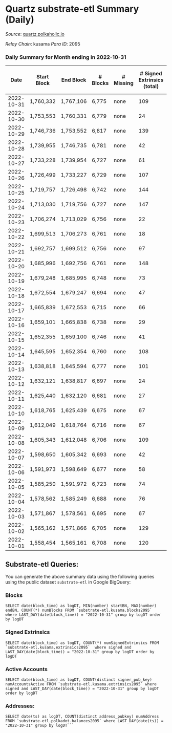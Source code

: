 # Quartz substrate-etl Summary (Daily)

_Source_: [quartz.polkaholic.io](https://quartz.polkaholic.io)

*Relay Chain*: kusama
*Para ID*: 2095



### Daily Summary for Month ending in 2022-10-31


| Date | Start Block | End Block | # Blocks | # Missing | # Signed Extrinsics (total) | # Active Accounts | # Addresses with Balances | # Events | # Transfers | # XCM Transfers In | # XCM Transfers Out |
| ---- | ----------- | --------- | -------- | --------- | --------------------------- | ----------------- | ------------------------- | -------- | ----------- | ------------------ | ------------------- |
| 2022-10-31 | 1,760,332 | 1,767,106 | 6,775 | none  | 109 | 40 | 18,910 | 15,321 | 49 ($3,338.94) | 9 ($640.88) | 8 ($406.63) |
| 2022-10-30 | 1,753,553 | 1,760,331 | 6,779 | none  | 24 | 11 | 18,892 | 14,657 | 13 ($754.54) | 4 ($147.30) | 2 ($34.95) |
| 2022-10-29 | 1,746,736 | 1,753,552 | 6,817 | none  | 139 | 17 |  | 15,530 | 11 ($859.61) | 1 ($208.27) | 4 ($276.38) |
| 2022-10-28 | 1,739,955 | 1,746,735 | 6,781 | none  | 42 | 19 |  | 15,138 | 39 ($786.01) | 3 ($205.51) | 2 ($138.35) |
| 2022-10-27 | 1,733,228 | 1,739,954 | 6,727 | none  | 61 | 21 | 18,860 | 14,978 | 32 ($2,173.45) | 1 ($1.83) | 4 ($230.11) |
| 2022-10-26 | 1,726,499 | 1,733,227 | 6,729 | none  | 107 | 18 | 18,830 | 15,062 | 11 ($346.32) |   | 1 ($102.36) |
| 2022-10-25 | 1,719,757 | 1,726,498 | 6,742 | none  | 144 | 36 | 18,828 | 15,441 | 72 ($9,328.47) | 18 ($1,272.07) | 7 ($1,141.20) |
| 2022-10-24 | 1,713,030 | 1,719,756 | 6,727 | none  | 147 | 48 |  | 15,493 | 79 ($14,740.66) | 13 ($1,536.70) | 11 ($682.22) |
| 2022-10-23 | 1,706,274 | 1,713,029 | 6,756 | none  | 22 | 16 | 18,798 | 14,595 | 8 ($298.79) |   |   |
| 2022-10-22 | 1,699,513 | 1,706,273 | 6,761 | none  | 18 | 8 |  | 14,597 | 2 ($371.55) |   |   |
| 2022-10-21 | 1,692,757 | 1,699,512 | 6,756 | none  | 97 | 27 |  | 15,165 | 38 ($460.79) |   |   |
| 2022-10-20 | 1,685,996 | 1,692,756 | 6,761 | none  | 148 | 61 |  | 15,468 | 86 ($3,528.45) | 4 ($151.10) | 2 ($171.29) |
| 2022-10-19 | 1,679,248 | 1,685,995 | 6,748 | none  | 73 | 25 | 18,756 | 14,931 | 11 ($1,523.66) | 1 ($28.63) | 2 ($48.77) |
| 2022-10-18 | 1,672,554 | 1,679,247 | 6,694 | none  | 47 | 21 |  | 14,634 | 24 ($107,459.57) |   | 2 ($65.69) |
| 2022-10-17 | 1,665,839 | 1,672,553 | 6,715 | none  | 66 | 16 | 18,744 | 14,908 | 5 ($482.62) |   |   |
| 2022-10-16 | 1,659,101 | 1,665,838 | 6,738 | none  | 29 | 22 |  | 14,605 | 15 ($1,949.94) | 4 ($145.83) | 3 ($173.47) |
| 2022-10-15 | 1,652,355 | 1,659,100 | 6,746 | none  | 41 | 13 |  | 14,727 | 6 ($277.13) |   |   |
| 2022-10-14 | 1,645,595 | 1,652,354 | 6,760 | none  | 108 | 23 | 18,732 | 15,139 | 16 ($956.10) | 5 ($246.86) | 1 ($0.25) |
| 2022-10-13 | 1,638,818 | 1,645,594 | 6,777 | none  | 101 | 19 | 18,728 | 15,194 | 67 ($2,299.57) |   |   |
| 2022-10-12 | 1,632,121 | 1,638,817 | 6,697 | none  | 24 | 14 | 18,671 | 14,494 | 14 ($724.32) | 4 ($126.56) | 2 ($3.64) |
| 2022-10-11 | 1,625,440 | 1,632,120 | 6,681 | none  | 27 | 13 | 18,668 | 14,525 | 3 ($7.24) | 1 ($5.08) | 1 ($6.52) |
| 2022-10-10 | 1,618,765 | 1,625,439 | 6,675 | none  | 67 | 29 | 18,665 | 14,703 | 25 ($1,148.19) |   | 6 ($171.44) |
| 2022-10-09 | 1,612,049 | 1,618,764 | 6,716 | none  | 67 | 25 | 18,663 | 14,800 | 44 ($3,002.19) | 11 ($407.26) | 1 ($108.00) |
| 2022-10-08 | 1,605,343 | 1,612,048 | 6,706 | none  | 109 | 26 | 18,658 | 15,146 | 12 ($216.01) | 3 ($98.04) |   |
| 2022-10-07 | 1,598,650 | 1,605,342 | 6,693 | none  | 42 | 18 | 18,655 | 14,603 | 11 ($301.76) | 2 ($0.04) | 2 ($40.06) |
| 2022-10-06 | 1,591,973 | 1,598,649 | 6,677 | none  | 58 | 21 | 18,655 | 14,669 | 19 ($1,347.85) | 3 ($77.42) | 2 ($210.65) |
| 2022-10-05 | 1,585,250 | 1,591,972 | 6,723 | none  | 74 | 23 | 18,652 | 14,993 | 11 ($361.14) | 4 ($102.75) | 1 ($2.81) |
| 2022-10-04 | 1,578,562 | 1,585,249 | 6,688 | none  | 76 | 19 | 18,637 | 14,979 | 17 ($874.73) | 6 ($262.90) | 5 ($171.25) |
| 2022-10-03 | 1,571,867 | 1,578,561 | 6,695 | none  | 67 | 21 |  | 14,827 | 20 ($360.53) | 2 ($19.04) | 1 ($45.99) |
| 2022-10-02 | 1,565,162 | 1,571,866 | 6,705 | none  | 129 | 23 |  | 15,322 | 13 ($525.72) | 5 ($168.77) | 5 ($129.09) |
| 2022-10-01 | 1,558,454 | 1,565,161 | 6,708 | none  | 120 | 30 |  | 15,176 | 30 ($1,778.93) | 4 ($128.56) | 2 ($35.70) |

## Substrate-etl Queries:
You can generate the above summary data using the following queries using the public dataset `substrate-etl` in Google BigQuery:


### Blocks
```
SELECT date(block_time) as logDT, MIN(number) startBN, MAX(number) endBN, COUNT(*) numBlocks FROM `substrate-etl.kusama.blocks2095`  where LAST_DAY(date(block_time)) = "2022-10-31" group by logDT order by logDT
```


### Signed Extrinsics
```
SELECT date(block_time) as logDT, COUNT(*) numSignedExtrinsics FROM `substrate-etl.kusama.extrinsics2095`  where signed and LAST_DAY(date(block_time)) = "2022-10-31" group by logDT order by logDT
```


### Active Accounts
```
SELECT date(block_time) as logDT, COUNT(distinct signer_pub_key) numAccountsActive FROM `substrate-etl.kusama.extrinsics2095` where signed and LAST_DAY(date(block_time)) = "2022-10-31" group by logDT order by logDT
```


### Addresses:
```
SELECT date(ts) as logDT, COUNT(distinct address_pubkey) numAddress FROM `substrate-etl.polkadot.balances2095` where LAST_DAY(date(ts)) = "2022-10-31" group by logDT```

